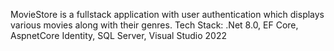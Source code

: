 MovieStore is a fullstack application with user authentication which displays various movies along with their genres.
Tech Stack: .Net 8.0, EF Core, AspnetCore Identity, SQL Server, Visual Studio 2022
